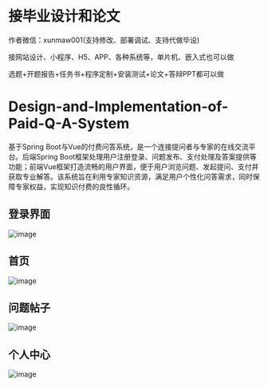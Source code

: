 # 接毕业设计和论文
作者微信：xunmaw001(支持修改、部署调试、支持代做毕设)

接网站设计、小程序、H5、APP、各种系统等，单片机、嵌入式也可以做

选题+开题报告+任务书+程序定制+安装测试+论文+答辩PPT都可以做
# Design-and-Implementation-of-Paid-Q-A-System
基于Spring Boot与Vue的付费问答系统，是一个连接提问者与专家的在线交流平台。后端Spring Boot框架处理用户注册登录、问题发布、支付处理及答案提供等功能；前端Vue框架打造流畅的用户界面，便于用户浏览问题、发起提问、支付并获取专业解答。该系统旨在利用专家知识资源，满足用户个性化问答需求，同时保障专家权益，实现知识付费的良性循环。
## 登录界面
![image](https://github.com/user-attachments/assets/e376b827-6f24-4aec-b5b6-c45e559607a2)
## 首页
![image](https://github.com/user-attachments/assets/9bbf5bfd-45dc-4c2d-a38e-c4051f12ed39)
## 问题帖子
![image](https://github.com/user-attachments/assets/248b7465-f40c-4ba9-a16f-ebcc33d4c541)
## 个人中心
![image](https://github.com/user-attachments/assets/9303e39c-de07-45c3-b6c4-2ddac5623230)

